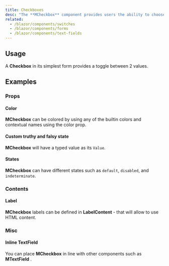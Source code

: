```yaml
---
title: Checkboxes
desc: "The **MCheckbox** component provides users the ability to choose between two distinct values. These are very similar to a switch and can be used in complex forms and checklists."
related:
  - /blazor/components/switches
  - /blazor/components/forms
  - /blazor/components/text-fields
---
```


## Usage

A **Checkbox** in its simplest form provides a toggle between 2 values.

<checkboxes-usage></checkboxes-usage>

## Examples

### Props

#### Color

**MCheckbox** can be colored by using any of the builtin colors and contextual names using the color prop.

<masa-example file="Examples.components.checkboxes.Color"></masa-example>

#### Custom truthy and falsy state

**MCheckbox** will have a typed value as its `Value`.

<masa-example file="Examples.components.checkboxes.CustomState"></masa-example>

#### States

**MCheckbox** can have different states such as  `default`, `disabled`, and `indeterminate`.

<masa-example file="Examples.components.checkboxes.States"></masa-example>

### Contents

#### Label

**MCheckbox** labels can be defined in **LabelContent** - that will allow to use HTML content.

<masa-example file="Examples.components.checkboxes.LabelContent"></masa-example>

### Misc

#### Inline TextField

You can place **MCheckbox** in line with other components such as **MTextField** .

<masa-example file="Examples.components.checkboxes.InlineTextField"></masa-example>






